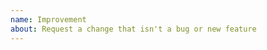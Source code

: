 ```yaml
---
name: Improvement
about: Request a change that isn't a bug or new feature
---
```


<!--
Please describe the behaviour that you want to change, and why. Be as clear as possible to avoid confusion.

If you want to request multiple changes that aren't directly related, then create one issue per change.
-->
